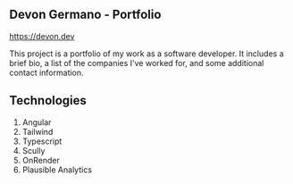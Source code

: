 ## Devon Germano - Portfolio

https://devon.dev

This project is a portfolio of my work as a software developer. It includes a brief bio, a list of the companies I've worked for, and some additional
contact information.

## Technologies
1. Angular
2. Tailwind
3. Typescript
4. Scully
5. OnRender
6. Plausible Analytics
